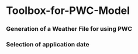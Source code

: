 # Toolbox-for-PWC-Model

### Generation of a Weather File for using PWC


### Selection of application date
